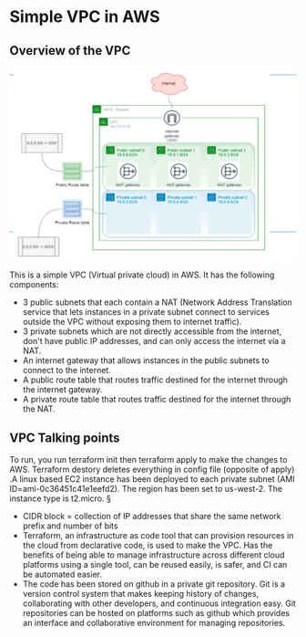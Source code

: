 <h1>Simple VPC in AWS</h1>

<h2> Overview of the VPC</h2>

![Image of VPC diagram](vpc_diagram.png)

<p>This is a simple VPC (Virtual private cloud) in AWS. It has the following components:
<ul>
<li>3 public subnets that each contain a NAT (Network Address Translation service that lets instances in a private subnet connect to services outside the VPC without exposing them to internet traffic).</li>
<li>3 private subnets which are not directly accessible from the internet, don't have public IP addresses, and can only access the internet via a NAT. </li>
<li>An internet gateway that allows instances in the public subnets to connect to the internet.</li>
<li>A public route table that routes traffic destined for the internet through the internet gateway.</li>
<li>A private route table that routes traffic destined for the internet through the NAT.</li>
</ul>

<h2>VPC Talking points</h2>
To run, you run terraform init then terraform apply to make the changes to AWS. Terraform destory deletes everything in config file (opposite of apply)
.A linux based EC2 instance has been deployed to each private subnet (AMI ID=ami-0c36451c41e1eefd2). The region has been set to us-west-2. The instance type is t2.micro. §
<ul>
<li>CIDR block = collection of IP addresses that share the same network prefix and number of bits</li>
<li>Terraform, an infrastructure as code tool that can provision resources in the cloud from declarative code, is used to make the VPC. Has the benefits of being able to manage infrastructure across different cloud platforms using a single tool, can be reused easily, is safer, and CI can be automated easier. </li>
<li>The code has been stored on github in a private git repository. Git is a version control system that makes keeping history of changes, collaborating with other developers, and continuous integration easy. Git repositories can be hosted on platforms such as github which provides an interface and collaborative environment for managing repositories.</li>
</ul>